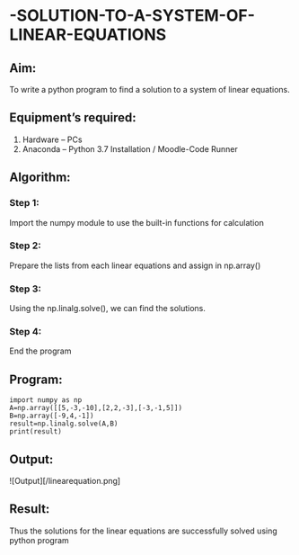 # -SOLUTION-TO-A-SYSTEM-OF-LINEAR-EQUATIONS
## Aim:
To write a python program to find a solution to a system of linear equations.
## Equipment’s required:
1. 	Hardware – PCs
2. 	Anaconda – Python 3.7 Installation / Moodle-Code Runner
## Algorithm:
### Step 1: 
Import the numpy module to use the built-in functions for calculation
### Step 2: 
Prepare the lists from each linear equations and assign in np.array()
### Step 3: 
Using the np.linalg.solve(), we can find the solutions.
### Step 4: 
End the program
## Program:
```
import numpy as np
A=np.array([[5,-3,-10],[2,2,-3],[-3,-1,5]])
B=np.array([-9,4,-1])
result=np.linalg.solve(A,B)
print(result)
```

## Output:
![Output][/linearequation.png]
## Result: 
Thus the solutions for the linear equations are successfully solved using python program

